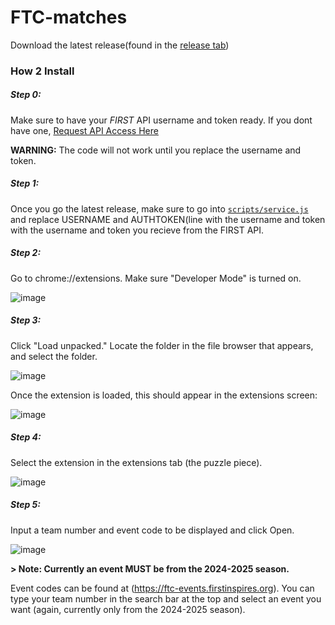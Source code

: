 # FTC-matches
Download the latest release(found in the [release tab](https://github.com/Team-7159-RoboRavens/FTC-matches/releases))

### How 2 Install

##### Step 0:
Make sure to have your *FIRST* API username and token ready. If you dont have one, [Request API Access Here](https://frc-events.firstinspires.org/services/api)

**WARNING:** The code will not work until you replace the username and token.

##### Step 1: 
Once you go the latest release, make sure to go into [`scripts/service.js`](/scripts/service.js#L6) and replace USERNAME and AUTHTOKEN(line with the username and token with the username and token you recieve from the FIRST API. 

##### Step 2: 
Go to chrome://extensions. Make sure "Developer Mode" is turned on.

![image](https://user-images.githubusercontent.com/42128680/210491200-22616cae-c719-494d-874d-30132315a9da.png)

##### Step 3: 
Click "Load unpacked." Locate the folder in the file browser that appears, and select the folder. 

![image](https://user-images.githubusercontent.com/42128680/210491208-cae547da-10c1-4402-bf1f-fb8763884008.png)

Once the extension is loaded, this should appear in the extensions screen:

![image](https://user-images.githubusercontent.com/42128680/210491254-89b19870-4ad6-417a-8b60-b4a72565fb24.png)

##### Step 4: 
Select the extension in the extensions tab (the puzzle piece).

![image](https://user-images.githubusercontent.com/42128680/210491346-9845819e-1603-4c0d-bc48-d3b67897e339.png)

##### Step 5:
Input a team number and event code to be displayed and click Open.

![image](https://user-images.githubusercontent.com/42128680/210491730-bceaf6fe-7910-49eb-8b68-a8f726ba23cf.png)

**> Note: Currently an event MUST be from the 2024-2025 season.**

Event codes can be found at (https://ftc-events.firstinspires.org). You can type your team number in the search bar at the top and select an event you want (again, currently only from the 2024-2025 season).
